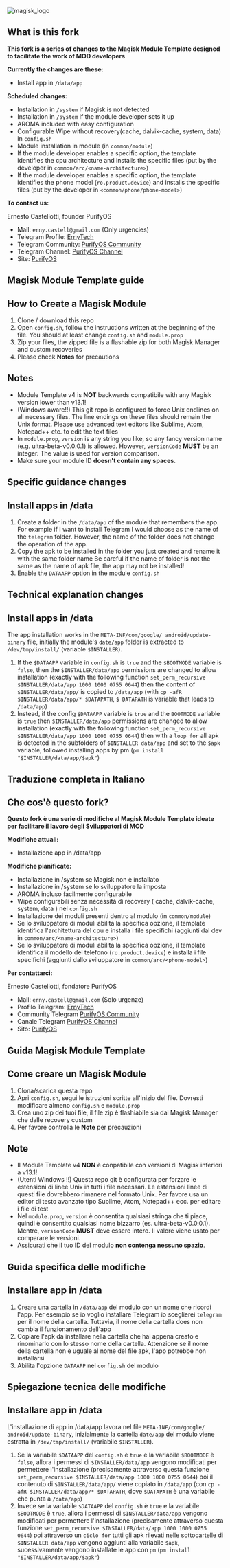 ![magisk_logo](http://i.imgur.com/jQu17Mp.png%29)

## **What is this fork**
**This fork is a series of changes to the Magisk Module Template designed to facilitate the work of MOD developers**

**Currently the changes are these:**

 - Install app in `/data/app`

**Scheduled changes:**

 - Installation in `/system` if Magisk is not detected
 - Installation in `/system` if the module developer sets it up
 - AROMA included with easy configuration
 - Configurable Wipe without recovery(cache, dalvik-cache, system, data) in `config.sh`
 - Module installation in module (in `common/module`)
 - If the module developer enables a specific option, the template identifies the cpu architecture and installs the specific files (put by the developer in `common/arc/<name-architecture>`)
 - If the module developer enables a specific option, the template identifies the phone model (`ro.product.device`) and installs the specific files (put by the developer in `<common/phone/phone-model>`)
 
 **To contact us:**
 
 Ernesto Castellotti, founder PurifyOS
  - Mail: `erny.castell@gmail.com` (Only urgencies)
  - Telegram Profile: [ErnyTech](t.me/ErnyTech)
  - Telegram Community: [PurifyOS Community](https://goo.gl/oNNwwm)
  - Telegram Channel: [PurifyOS Channel](https://t.me/purifychannel)
  - Site: [PurifyOS](www.purifyos.it)
  
## **Magisk Module Template guide** ##

## How to Create a Magisk Module
1. Clone / download this repo
2. Open `config.sh`, follow the instructions written at the beginning of the file. You should at least change `config.sh` and `module.prop`
3. Zip your files, the zipped file is a flashable zip for both Magisk Manager and custom recoveries
4. Please check **Notes** for precautions

## Notes
- Module Template v4 is **NOT** backwards compatibile with any Magisk version lower than v13.1!
- (Windows aware!!) This git repo is configured to force Unix endlines on all necessary files. The line endings on these files should remain the Unix format. Please use advanced text editors like Sublime, Atom, Notepad++ etc. to edit the text files
- In `module.prop`, `version` is any string you like, so any fancy version name (e.g. ultra-beta-v0.0.0.1) is allowed. However, `versionCode` **MUST** be an integer. The value is used for version comparison.
- Make sure your module ID **doesn't contain any spaces**.
## **Specific guidance changes** ##

## Install apps in /data

 1. Create a folder in the `/data/app` of the module that remembers the app.
For example if I want to install Telegram I would choose as the name of the `telegram` folder.
However, the name of the folder does not change the operation of the app.
 2. Copy the apk to be installed in the folder you just created and rename it with the same folder name
Be careful if the name of folder is not the same as the name of apk file, the app may not be installed!
 3. Enable the `DATAAPP` option in the module `config.sh`

## **Technical explanation changes** ##

## Install apps in /data ##
The app  installation works in the `META-INF/com/google/ android/update-binary` file, initially the module's `date/app` folder is extracted to  `/dev/tmp/install/` (variable `$INSTALLER`).

 1. If the `$DATAAPP` variable in `config.sh` is `true` and the `$BOOTMODE` variable is `false`, then the `$INSTALLER/data/app` permissions are changed to allow installation (exactly with the following function `set_perm_recursive $INSTALLER/data/app 1000 1000 0755 0644`) then the content of `$INSTALLER/data/app/` is copied to `/data/app` (with `cp -afR $INSTALLER/data/app/* $DATAPATH`, `$ DATAPATH` is variable that leads to `/data/app`)
 2. Instead, if the config `$DATAAPP` variable is `true` and the `BOOTMODE` variable is `true` then `$INSTALLER/data/app` permissions are changed to allow installation (exactly with the following function `set_perm_recursive $INSTALLER/data/app 1000 1000 0755 0644`) then with a `loop for` all  apk is detected in the subfolders of `$INSTALLER data/app` and set to the `$apk` variable, followed installing apps by pm (`pm install "$INSTALLER/data/app/$apk"`)


## **Traduzione completa in Italiano** ##

## **Che cos'è questo fork?** ##
**Questo fork è una serie di modifiche al Magisk Module Template ideate per facilitare il lavoro degli Sviluppatori di MOD**

**Modifiche attuali:**

 - Installazione app in /data/app
 
 **Modifiche pianificate:**
 - Installazione in /system se Magisk non è installato 
 - Installazione in /system se lo sviluppatore la imposta
 - AROMA incluso facilmente configurabile
 - Wipe configurabili senza necessità di recovery ( cache, dalvik-cache, system, data ) nel `config.sh`
 - Installazione dei moduli presenti dentro al modulo (in `common/module`)
 - Se lo sviluppatore di moduli abilita la specifica opzione, il template identifica l'architettura del cpu e installa i file specifichi (aggiunti dal dev in `common/arc/<name-architecture>`)
 - Se lo sviluppatore di moduli abilita la specifica opzione, il template identifica il modello del telefono (`ro.product.device`) e installa i file specifichi (aggiunti dallo sviluppatore in `common/arc/<phone-model>`)
 
 **Per contattarci:**
 
 Ernesto Castellotti, fondatore PurifyOS
  - Mail: `erny.castell@gmail.com` (Solo urgenze)
  - Profilo Telegram: [ErnyTech](t.me/ErnyTech)
  - Community Telegram [PurifyOS Community](https://goo.gl/oNNwwm)
  - Canale Telegram [PurifyOS Channel](https://t.me/purifychannel)
  - Sito: [PurifyOS](www.purifyos.it)
  
## **Guida Magisk Module Template** ##

## Come creare un  Magisk Module
1. Clona/scarica questa repo
2. Apri  `config.sh`, segui le istruzioni scritte all'inizio del file. Dovresti modificare almeno `config.sh` e `module.prop`
3. Crea uno zip dei tuoi file, il file zip è flashiabile sia dal Magisk Manager che dalle recovery custom
4. Per favore controlla le **Note** per precauzioni
## Note
- Il Module Template v4 **NON** è conpatibile con versioni di Magisk inferiori a v13.1!
- (Utenti Windows !!) Questa repo git è configurata per forzare le estensioni di linee Unix in tutti i file necessari. Le estensioni linee di questi file dovrebbero rimanere nel formato Unix. Per favore usa un editor di testo avanzato tipo Sublime, Atom, Notepad++ ecc. per editare i file di test
- Nel `module.prop`, `version` è consentita qualsiasi stringa che ti piace, quindi è consentito qualsiasi nome bizzarro (es. ultra-beta-v0.0.0.1). Mentre, `versionCode` **MUST** deve essere intero. Il valore viene usato per comparare le versioni.
- Assicurati che il tuo ID del modulo **non contenga nessuno spazio**.
## **Guida specifica delle modifiche** ##

## Installare app in /data

 1. Creare una cartella in `/data/app` del modulo con un nome che ricordi l'app.
Per esempio se io voglio installare Telegram io sceglierei `telegram`  per il nome della cartella.
Tuttavia, il nome della cartella does non cambia il funzionamento dell'app
 2. Copiare l'apk da installare nella cartella che hai appena creato e rinominarlo con lo stesso nome della cartella.
Attenzione se il nome della cartella non è uguale al nome del file apk, l'app potrebbe non installarsi
 3. Abilita l'opzione `DATAAPP` nel `config.sh` del modulo
 
## **Spiegazione tecnica delle modifiche** ##

## Installare app in /data ##
L'installazione di app in /data/app lavora nel file  `META-INF/com/google/ android/update-binary`, inizialmente la cartella `date/app` del modulo viene estratta in  `/dev/tmp/install/` (variabile `$INSTALLER`).

 1. Se la variabile `$DATAAPP` del `config.sh` è `true` e la variabile `$BOOTMODE` è `false`, allora i permessi di `$INSTALLER/data/app`  vengono modificati per permettere l'installazione (precisamente attraverso questa funzione `set_perm_recursive $INSTALLER/data/app 1000 1000 0755 0644`) poi il contenuto di `$INSTALLER/data/app/` viene copiato in `/data/app` (con `cp -afR $INSTALLER/data/app/* $DATAPATH`, dove `$DATAPATH` è una variabile che punta a `/data/app`)
 2. Invece se la variabile `$DATAAPP` del `config.sh` è `true` e la variabile `$BOOTMODE` è `true`, allora i permessi di `$INSTALLER/data/app`  vengono modificati per permettere l'installazione (precisamente attraverso questa funzione `set_perm_recursive $INSTALLER/data/app 1000 1000 0755 0644`) poi attraverso un `ciclo for` tutti gli apk rilevati nelle sottocartelle di `$INSTALLER data/app` vengono aggiunti alla variabile `$apk`, sucessivamente vengono installate le app con `pm` (`pm install "$INSTALLER/data/app/$apk"`)
